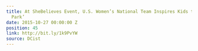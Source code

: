 ```yaml
---
title: At SheBelieves Event, U.S. Women’s National Team Inspires Kids to ‘Find Your
  Park’
date: 2015-10-27 00:00:00 Z
position: 45
link: http://bit.ly/1k9PvYW
source: DCist
---
```


